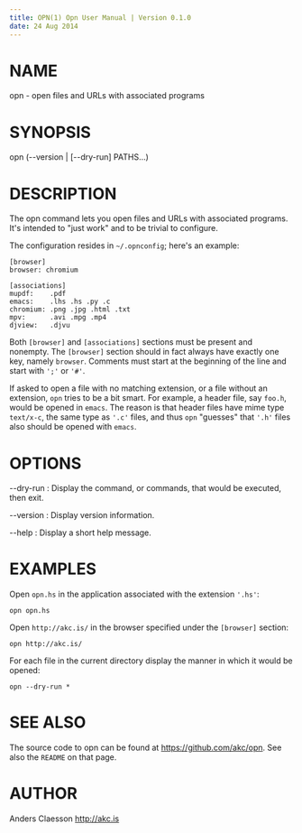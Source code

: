 ```yaml
---
title: OPN(1) Opn User Manual | Version 0.1.0
date: 24 Aug 2014
---
```


# NAME

opn - open files and URLs with associated programs

# SYNOPSIS

opn (--version | [--dry-run] PATHS...)

# DESCRIPTION

The opn command lets you open files and URLs with associated
programs. It's intended to "just work" and to be trivial to configure.

The configuration resides in `~/.opnconfig`; here's an example:

```
[browser]
browser: chromium

[associations]
mupdf:    .pdf
emacs:    .lhs .hs .py .c
chromium: .png .jpg .html .txt
mpv:      .avi .mpg .mp4
djview:   .djvu
```

Both `[browser]` and `[associations]` sections must be present and
nonempty. The `[browser]` section should in fact always have exactly one
key, namely `browser`. Comments must start at the beginning of the line
and start with `';'` or `'#'`.

If asked to open a file with no matching extension, or a file without an
extension, `opn` tries to be a bit smart. For example, a header file, say
`foo.h`, would be opened in `emacs`. The reason is that header files
have mime type `text/x-c`, the same type as `'.c'` files, and thus `opn`
"guesses" that `'.h'` files also should be opened with `emacs`.

# OPTIONS

--dry-run
:   Display the command, or commands, that would be executed, then exit.

--version
:   Display version information.

--help
:   Display a short help message.

# EXAMPLES

Open `opn.hs` in the application associated with the extension `'.hs'`:

```
opn opn.hs
```

Open `http://akc.is/` in the browser specified under the `[browser]`
section:

```
opn http://akc.is/
```

For each file in the current directory display the manner in which it
would be opened:

```
opn --dry-run *
```

# SEE ALSO

The source code to opn can be found at <https://github.com/akc/opn>. See
also the `README` on that page.

# AUTHOR

Anders Claesson <http://akc.is>
